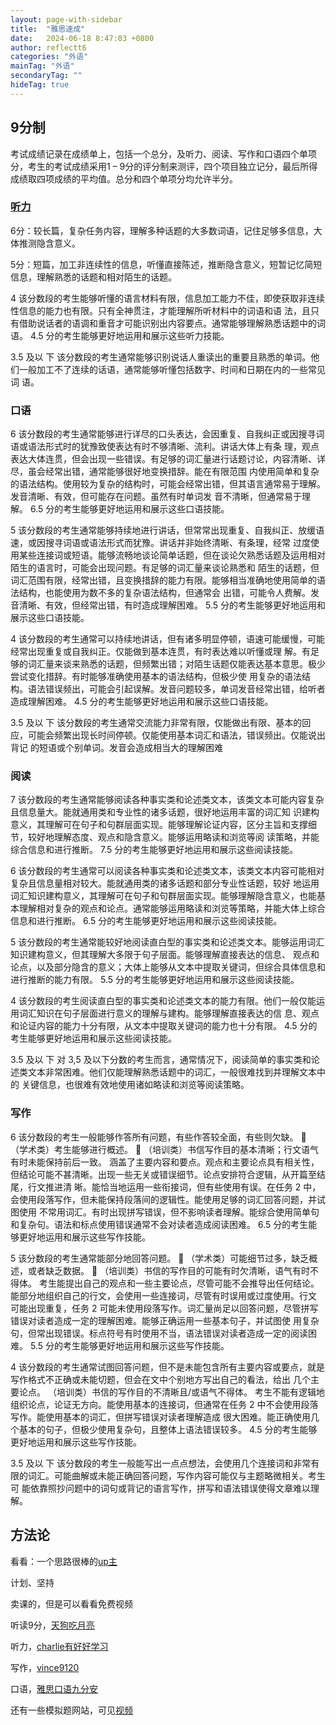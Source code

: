 ```yaml
---
layout: page-with-sidebar
title:  "雅思速成"
date:   2024-06-18 8:47:03 +0800
author: reflectt6
categories: "外语"
mainTag: "外语"
secondaryTag: ""
hideTag: true
---
```


## 9分制

考试成绩记录在成绩单上，包括一个总分，及听力、阅读、写作和口语四个单项分，考生的考试成绩采用1 – 9分的评分制来测评，四个项目独立记分，最后所得成绩取四项成绩的平均值。总分和四个单项分均允许半分。

### [听力](https://www.chinaielts.org/pdf/score_grade/listen.pdf)

6分：较长篇，复杂任务内容，理解多种话题的大多数词语，记住足够多信息，大体推测隐含意义。

5分：短篇，加工非连续性的信息，听懂直接陈述，推断隐含意义，短暂记忆简短信息，理解熟悉的话题和相对陌生的话题。

4 该分数段的考生能够听懂的语言材料有限，信息加工能力不佳，即使获取非连续性信息的能力也有限。只有全神贯注，才能理解所听材料中的词语和语 法，且只有借助说话者的语调和重音才可能识别出内容要点。通常能够理解熟悉话题中的词语。 4.5 分的考生能够更好地运用和展示这些听力技能。 

3.5 及以 下 该分数段的考生通常能够识别说话人重读出的重要且熟悉的单词。他们一般加工不了连续的话语，通常能够听懂包括数字、时间和日期在内的一些常见词 语。

### 口语

6 该分数段的考生通常能够进行详尽的口头表达，会因重复、自我纠正或因搜寻词语或语法形式时的犹豫致使表达有时不够清晰、流利。讲话大体上有条 理，观点表达大体连贯，但会出现一些错误。有足够的词汇量进行话题讨论，内容清晰、详尽，虽会经常出错，通常能够很好地变换措辞。能在有限范围 内使用简单和复杂的语法结构。使用较为复杂的结构时，可能会经常出错，但其语言通常易于理解。发音清晰、有效，但可能存在问题。虽然有时单词发 音不清晰，但通常易于理解。 6.5 分的考生能够更好地运用和展示这些口语技能。 

5 该分数段的考生通常能够持续地进行讲话，但常常出现重复、自我纠正、放缓语速，或因搜寻词语或语法形式而犹豫。讲话并非始终清晰、有条理，经常 过度使用某些连接词或短语。能够流畅地谈论简单话题，但在谈论欠熟悉话题及运用相对陌生的语言时，可能会出现问题。有足够的词汇量来谈论熟悉和 陌生的话题，但词汇范围有限，经常出错，且变换措辞的能力有限。能够相当准确地使用简单的语法结构，也能使用为数不多的复杂语法结构，但通常会 出错，可能令人费解。发音清晰、有效，但经常出错，有时造成理解困难。 5.5 分的考生能够更好地运用和展示这些口语技能。 

4 该分数段的考生通常可以持续地讲话，但有诸多明显停顿，语速可能缓慢，可能经常出现重复或自我纠正。仅能做到基本连贯，有时表达难以听懂或理 解。有足够的词汇量来谈来熟悉的话题，但频繁出错；对陌生话题仅能表达基本意思。极少尝试变化措辞。有时能够准确使用基本的语法结构，但极少使 用复杂的语法结构。语法错误频出，可能会引起误解。发音问题较多，单词发音经常出错，给听者造成理解困难。 4.5 分的考生能够更好地运用和展示这些口语技能。 

3.5 及以 下 该分数段的考生通常交流能力非常有限，仅能做出有限、基本的回应，可能会频繁出现长时间停顿。仅能使用基本词汇和语法，错误频出。仅能说出背记 的短语或个别单词。发音会造成相当大的理解困难

### 阅读

7 该分数段的考生通常能够阅读各种事实类和论述类文本，该类文本可能内容复杂且信息量大。能就通用类和专业性的诸多话题，很好地运用丰富的词汇知 识建构意义，其理解可在句子和句群层面实现。能够理解论证内容，区分主旨和支撑细节，较好地理解态度、观点和隐含意义。能够运用略读和浏览等阅 读策略，并能综合信息和进行推断。 7.5 分的考生能够更好地运用和展示这些阅读技能。 

6 该分数段的考生通常可以阅读各种事实类和论述类文本，该类文本内容可能相对复杂且信息量相对较大。能就通用类的诸多话题和部分专业性话题，较好 地运用词汇知识建构意义，其理解可在句子和句群层面实现。能够理解隐含意义，也能基本理解相对复杂的观点和论点。通常能够运用略读和浏览等策略，并能大体上综合信息和进行推断。 6.5 分的考生能够更好地运用和展示这些阅读技能。 

5 该分数段的考生通常能较好地阅读直白型的事实类和论述类文本。能够运用词汇知识建构意义，但其理解大多限于句子层面。能够理解直接表达的信息、 观点和论点，以及部分隐含的意义；大体上能够从文本中提取关键词，但综合具体信息和进行推断的能力有限。 5.5 分的考生能够更好地运用和展示这些阅读技能。 

4 该分数段的考生阅读直白型的事实类和论述类文本的能力有限。他们一般仅能运用词汇知识在句子层面进行意义的理解与建构。能够理解直接表达的信 息、观点和论证内容的能力十分有限，从文本中提取关键词的能力也十分有限。 4.5 分的考生能够更好地运用和展示这些阅读技能。 

3.5 及以 下 对 3,5 及以下分数的考生而言，通常情况下，阅读简单的事实类和论述类文本非常困难。他们仅能理解熟悉话题中的词汇，一般很难找到并理解文本中的 关键信息，也很难有效地使用诸如略读和浏览等阅读策略。

### 写作

6 该分数段的考生一般能够作答所有问题，有些作答较全面，有些则欠缺。  （学术类）考生能够进行概述。  （培训类）书信写作目的基本清晰；行文语气有时未能保持前后一致。 涵盖了主要内容和要点。观点和主要论点具有相关性，但结论可能不甚清晰。出现一些无关或错误细节。论点安排符合逻辑，从开篇至结尾，行文推进清 晰。能恰当地运用一些衔接词，但有些使用有误。在任务 2 中，会使用段落写作，但未能保持段落间的逻辑性。能使用足够的词汇回答问题，并试图使用 不常用词汇。有时出现拼写错误，但不影响读者理解。能综合使用简单句和复杂句。语法和标点使用错误通常不会对读者造成阅读困难。 6.5 分的考生能够更好地运用和展示这些写作技能。

5 该分数段的考生通常能部分地回答问题。  （学术类）可能细节过多，缺乏概述，或者缺乏数据。  （培训类）书信的写作目的可能有时欠清晰，语气有时不得体。 考生能提出自己的观点和一些主要论点，尽管可能不会推导出任何结论。能部分地组织自己的行文，会使用一些连接词，尽管有时误用或过度使用。行文 可能出现重复，任务 2 可能未使用段落写作。词汇量尚足以回答问题，尽管拼写错误对读者造成一定的理解困难。能够正确运用一些基本句子，并试图使 用复杂句，但常出现错误。标点符号有时使用不当，语法错误对读者造成一定的阅读困难。 5.5 分的考生能够更好地运用和展示这些写作技能。 

4 该分数段的考生通常试图回答问题，但不是未能包含所有主要内容或要点，就是写作格式不正确或未能切题，但会在文中个别地方写出自己的看法，给出 几个主要论点。 （培训类）书信的写作目的不清晰且/或语气不得体。 考生不能有逻辑地组织论点，论证无方向。能使用基本的连接词，但通常在任务 2 中不会使用段落写作。能使用基本的词汇，但拼写错误对读者理解造成 很大困难。能正确使用几个基本的句子，但极少使用复杂句，且整体上语法错误较多。 4.5 分的考生能够更好地运用和展示这些写作技能。 

3.5 及以 下 该分数段的考生一般能写出一点点想法，会使用几个连接词和非常有限的词汇。可能曲解或未能正确回答问题，写作内容可能仅与主题略微相关。考生可 能依靠照抄问题中的词句或背记的语言写作，拼写和语法错误使得文章难以理解。



## 方法论



看看：一个思路很棒的[up主](https://space.bilibili.com/193909480/channel/collectiondetail?sid=1801912&spm_id_from=333.788.0.0)



计划、坚持



卖课的，但是可以看看免费视频

听读9分，[天狗吃月亮](https://search.bilibili.com/all?vt=99143014&keyword=%E5%A4%A9%E7%8B%97%E5%90%83%E6%9C%88%E4%BA%AE128&search_source=1)

听力，[charlie有好好学习](https://space.bilibili.com/473413114?spm_id_from=333.337.0.0)

写作，[vince9120](https://search.bilibili.com/all?keyword=vince9120&search_source=1)

口语，[雅思口语九分安](https://search.bilibili.com/all?keyword=%E9%9B%85%E6%80%9D%E5%8F%A3%E8%AF%AD%E4%B9%9D%E5%88%86%E5%AE%89&search_source=1)



还有一些模拟题网站，可见[视频](https://www.bilibili.com/video/BV1om421N7ZH/?spm_id_from=333.337.top_right_bar_window_history.content.click)
